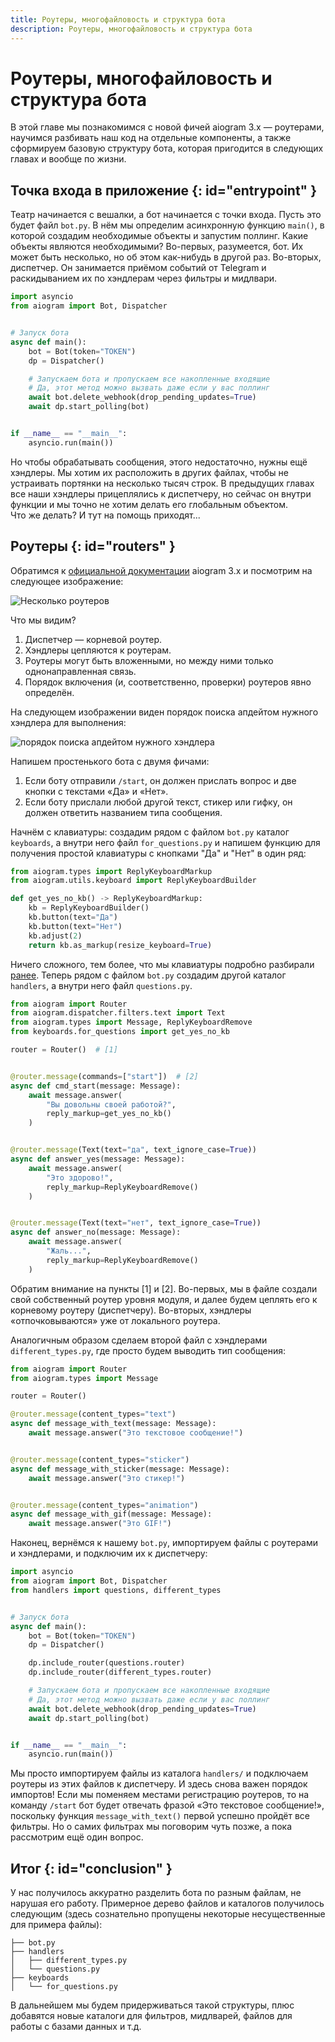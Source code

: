 ```yaml
---
title: Роутеры, многофайловость и структура бота
description: Роутеры, многофайловость и структура бота
---
```


# Роутеры, многофайловость и структура бота

В этой главе мы познакомимся с новой фичей aiogram 3.x — роутерами, научимся разбивать наш код на отдельные 
компоненты, а также сформируем базовую структуру бота, которая пригодится в следующих главах и вообще по жизни.

## Точка входа в приложение {: id="entrypoint" }

Театр начинается с вешалки, а бот начинается с точки входа. Пусть это будет файл `bot.py`. В нём мы определим 
асинхронную функцию `main()`, в которой создадим необходимые объекты и запустим поллинг. Какие 
объекты являются необходимыми? Во-первых, разумеется, бот. Их может быть несколько, но об этом 
как-нибудь в другой раз. Во-вторых, диспетчер. Он занимается приёмом событий от Telegram и раскидыванием их 
по хэндлерам через фильтры и мидлвари.

```python title="bot.py"
import asyncio
from aiogram import Bot, Dispatcher


# Запуск бота
async def main():
    bot = Bot(token="TOKEN")
    dp = Dispatcher()

    # Запускаем бота и пропускаем все накопленные входящие
    # Да, этот метод можно вызвать даже если у вас поллинг
    await bot.delete_webhook(drop_pending_updates=True)
    await dp.start_polling(bot)


if __name__ == "__main__":
    asyncio.run(main())
```

Но чтобы обрабатывать сообщения, этого недостаточно, нужны ещё хэндлеры. Мы хотим их расположить 
в других файлах, чтобы не устраивать портянки на несколько тысяч строк. В предыдущих главах все 
наши хэндлеры прицеплялись к диспетчеру, но сейчас он внутри функции и мы точно не хотим 
делать его глобальным объектом.  
Что же делать? И тут на помощь приходят...

## Роутеры {: id="routers" }

Обратимся к [официальной документации](https://docs.aiogram.dev/en/dev-3.x/dispatcher/router.html) 
aiogram 3.x и посмотрим на следующее изображение: 

![Несколько роутеров](https://docs.aiogram.dev/en/dev-3.x/_images/nested_routers_example.png)

Что мы видим? 

1. Диспетчер — корневой роутер.
2. Хэндлеры цепляются к роутерам.
3. Роутеры могут быть вложенными, но между ними только однонаправленная связь.
4. Порядок включения (и, соответственно, проверки) роутеров явно определён.

На следующем изображении виден порядок поиска апдейтом нужного хэндлера для выполнения:

![порядок поиска апдейтом нужного хэндлера](https://docs.aiogram.dev/en/dev-3.x/_images/update_propagation_flow.png)

Напишем простенького бота с двумя фичами:

1. Если боту отправили `/start`, он должен прислать вопрос и две кнопки с текстами «Да» и «Нет».
2. Если боту прислали любой другой текст, стикер или гифку, он должен ответить названием типа сообщения.

Начнём с клавиатуры: создадим рядом с файлом `bot.py` каталог `keyboards`, а внутри него файл `for_questions.py` 
и напишем функцию для получения простой клавиатуры с кнопками "Да" и "Нет" в один ряд:

```python title="keyboards/for_questions.py"
from aiogram.types import ReplyKeyboardMarkup
from aiogram.utils.keyboard import ReplyKeyboardBuilder

def get_yes_no_kb() -> ReplyKeyboardMarkup:
    kb = ReplyKeyboardBuilder()
    kb.button(text="Да")
    kb.button(text="Нет")
    kb.adjust(2)
    return kb.as_markup(resize_keyboard=True)
```

Ничего сложного, тем более, что мы клавиатуры подробно разбирали [ранее](buttons.md). 
Теперь рядом с файлом `bot.py` создадим другой каталог `handlers`, а внутри него файл `questions.py`.

```python title="handlers/questions.py" hl_lines="6 9"
from aiogram import Router
from aiogram.dispatcher.filters.text import Text
from aiogram.types import Message, ReplyKeyboardRemove
from keyboards.for_questions import get_yes_no_kb

router = Router()  # [1]


@router.message(commands=["start"])  # [2]
async def cmd_start(message: Message):
    await message.answer(
        "Вы довольны своей работой?",
        reply_markup=get_yes_no_kb()
    )


@router.message(Text(text="да", text_ignore_case=True))
async def answer_yes(message: Message):
    await message.answer(
        "Это здорово!",
        reply_markup=ReplyKeyboardRemove()
    )


@router.message(Text(text="нет", text_ignore_case=True))
async def answer_no(message: Message):
    await message.answer(
        "Жаль...",
        reply_markup=ReplyKeyboardRemove()
    )
```

Обратим внимание на пункты [1] и [2]. Во-первых, мы в файле создали свой собственный роутер уровня модуля, и далее 
будем цеплять его к корневому роутеру (диспетчеру). Во-вторых, хэндлеры «отпочковываются» уже от локального роутера.

Аналогичным образом сделаем второй файл с хэндлерами `different_types.py`, где просто будем выводить тип сообщения:

```python title="handlers/different_types.py"
from aiogram import Router
from aiogram.types import Message

router = Router()

@router.message(content_types="text")
async def message_with_text(message: Message):
    await message.answer("Это текстовое сообщение!")


@router.message(content_types="sticker")
async def message_with_sticker(message: Message):
    await message.answer("Это стикер!")


@router.message(content_types="animation")
async def message_with_gif(message: Message):
    await message.answer("Это GIF!")
```

Наконец, вернёмся к нашему `bot.py`, импортируем файлы с роутерами и хэндлерами, и подключим их к диспетчеру:

```python title="bot.py" hl_lines="3 11 12"
import asyncio
from aiogram import Bot, Dispatcher
from handlers import questions, different_types


# Запуск бота
async def main():
    bot = Bot(token="TOKEN")
    dp = Dispatcher()

    dp.include_router(questions.router)
    dp.include_router(different_types.router)

    # Запускаем бота и пропускаем все накопленные входящие
    # Да, этот метод можно вызвать даже если у вас поллинг
    await bot.delete_webhook(drop_pending_updates=True)
    await dp.start_polling(bot)


if __name__ == "__main__":
    asyncio.run(main())
```

Мы просто импортируем файлы из каталога `handlers/` и подключаем роутеры из этих файлов к диспетчеру. И здесь снова 
важен порядок импортов! Если мы поменяем местами регистрацию роутеров, то на команду `/start` бот будет отвечать 
фразой «Это текстовое сообщение!», поскольку функция `message_with_text()` первой успешно пройдёт все фильтры. Но 
о самих фильтрах мы поговорим чуть позже, а пока рассмотрим ещё один вопрос.


## Итог {: id="conclusion" }

У нас получилось аккуратно разделить бота по разным файлам, не нарушая его работу. Примерное дерево файлов 
и каталогов получилось следующим (здесь сознательно пропущены некоторые несущественные для примера файлы):

```
├── bot.py
├── handlers
│   ├── different_types.py
│   └── questions.py
├── keyboards
│   └── for_questions.py
```

В дальнейшем мы будем придерживаться такой структуры, плюс добавятся новые каталоги для фильтров, мидлварей, 
файлов для работы с базами данных и т.д.